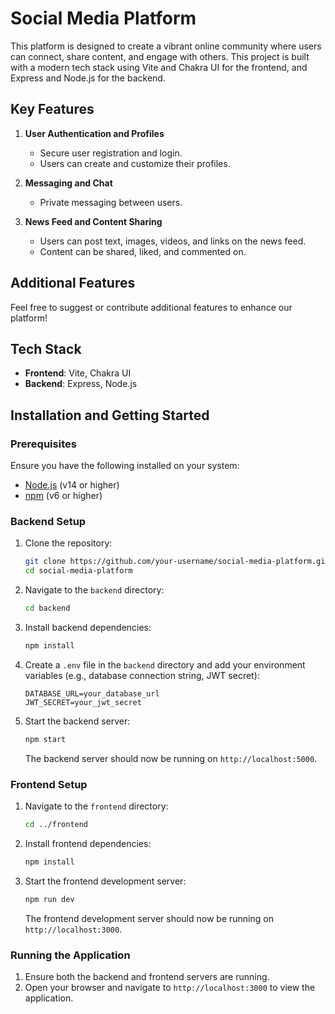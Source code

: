 # Social Media Platform

This platform is designed to create a vibrant online community where users can connect, share content, and engage with others. This project is built with a modern tech stack using Vite and Chakra UI for the frontend, and Express and Node.js for the backend.

## Key Features

1. **User Authentication and Profiles**
   - Secure user registration and login.
   - Users can create and customize their profiles.

2. **Messaging and Chat**
   - Private messaging between users.

3. **News Feed and Content Sharing**
   - Users can post text, images, videos, and links on the news feed.
   - Content can be shared, liked, and commented on.

## Additional Features
Feel free to suggest or contribute additional features to enhance our platform!

## Tech Stack

- **Frontend**: Vite, Chakra UI
- **Backend**: Express, Node.js

## Installation and Getting Started

### Prerequisites

Ensure you have the following installed on your system:

- [Node.js](https://nodejs.org/en/download/) (v14 or higher)
- [npm](https://www.npmjs.com/get-npm) (v6 or higher)

### Backend Setup

1. Clone the repository:
    ```bash
    git clone https://github.com/your-username/social-media-platform.git
    cd social-media-platform
    ```

2. Navigate to the `backend` directory:
    ```bash
    cd backend
    ```

3. Install backend dependencies:
    ```bash
    npm install
    ```

4. Create a `.env` file in the `backend` directory and add your environment variables (e.g., database connection string, JWT secret):
    ```env
    DATABASE_URL=your_database_url
    JWT_SECRET=your_jwt_secret
    ```

5. Start the backend server:
    ```bash
    npm start
    ```

   The backend server should now be running on `http://localhost:5000`.

### Frontend Setup

1. Navigate to the `frontend` directory:
    ```bash
    cd ../frontend
    ```

2. Install frontend dependencies:
    ```bash
    npm install
    ```

3. Start the frontend development server:
    ```bash
    npm run dev
    ```

   The frontend development server should now be running on `http://localhost:3000`.

### Running the Application

1. Ensure both the backend and frontend servers are running.
2. Open your browser and navigate to `http://localhost:3000` to view the application.

